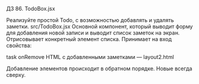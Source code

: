 ДЗ 86. TodoBox.jsx

Реализуйте простой Todo, с возможностью добавлять и удалять заметки.
src/TodoBox.jsx
Основной компонент, который выводит форму для добавления новой записи и выводит список заметок на экран.
Отрисовывает конкретный элемент списка. Принимает на вход свойства:

task
onRemove
HTML с добавленными заметками — layout2.html

Добавление элементов происходит в обратном порядке. Новые всегда сверху.